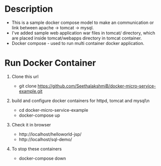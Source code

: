 # Description
   * This is a sample docker compose model to make an communication or link between apache -> tomcat -> mysql.
   * I've added sample web application war files in tomcat/ directory, which are placed inside tomcat/webapps directory in tomcat container.
   * Docker compose - used to run multi container docker application. 

# Run Docker Container
   1. Clone this url 
        * git clone https://github.com/SeethalakshmiB/docker-micro-service-example.git
   2. build and configure docker containers for httpd, tomcat and mysql\n
        * cd docker-micro-service-example
        * docker-compose up
   3. Check it in browser
        * http://localhost/helloworld-jsp/
        * http://localhost/sql-demo/

   3. To stop these containers 
        * docker-compose down
 